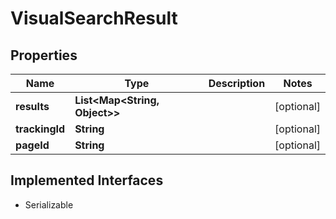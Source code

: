 

# VisualSearchResult


## Properties

| Name | Type | Description | Notes |
|------------ | ------------- | ------------- | -------------|
|**results** | **List&lt;Map&lt;String, Object&gt;&gt;** |  |  [optional] |
|**trackingId** | **String** |  |  [optional] |
|**pageId** | **String** |  |  [optional] |


## Implemented Interfaces

* Serializable



